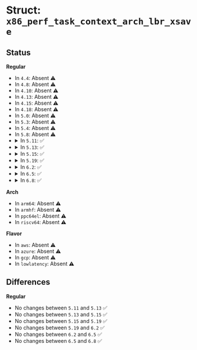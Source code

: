 # Struct: <code>x86_perf_task_context_arch_lbr_xsave</code>

## Status
<b>Regular</b>
<ul>
<li>
In <code>4.4</code>: Absent ⚠️
</li>
<li>
In <code>4.8</code>: Absent ⚠️
</li>
<li>
In <code>4.10</code>: Absent ⚠️
</li>
<li>
In <code>4.13</code>: Absent ⚠️
</li>
<li>
In <code>4.15</code>: Absent ⚠️
</li>
<li>
In <code>4.18</code>: Absent ⚠️
</li>
<li>
In <code>5.0</code>: Absent ⚠️
</li>
<li>
In <code>5.3</code>: Absent ⚠️
</li>
<li>
In <code>5.4</code>: Absent ⚠️
</li>
<li>
In <code>5.8</code>: Absent ⚠️
</li>
<li>
<details>
<summary>In <code>5.11</code>: ✅</summary>

```c
struct x86_perf_task_context_arch_lbr_xsave {
    struct x86_perf_task_context_opt opt;
    struct xregs_state xsave;
    struct fxregs_state i387;
    struct xstate_header header;
    struct arch_lbr_state lbr;
};
```
</details>
</li>
<li>
<details>
<summary>In <code>5.13</code>: ✅</summary>

```c
struct x86_perf_task_context_arch_lbr_xsave {
    struct x86_perf_task_context_opt opt;
    struct xregs_state xsave;
    struct fxregs_state i387;
    struct xstate_header header;
    struct arch_lbr_state lbr;
};
```
</details>
</li>
<li>
<details>
<summary>In <code>5.15</code>: ✅</summary>

```c
struct x86_perf_task_context_arch_lbr_xsave {
    struct x86_perf_task_context_opt opt;
    struct xregs_state xsave;
    struct fxregs_state i387;
    struct xstate_header header;
    struct arch_lbr_state lbr;
};
```
</details>
</li>
<li>
<details>
<summary>In <code>5.19</code>: ✅</summary>

```c
struct x86_perf_task_context_arch_lbr_xsave {
    struct x86_perf_task_context_opt opt;
    struct xregs_state xsave;
    struct fxregs_state i387;
    struct xstate_header header;
    struct arch_lbr_state lbr;
};
```
</details>
</li>
<li>
<details>
<summary>In <code>6.2</code>: ✅</summary>

```c
struct x86_perf_task_context_arch_lbr_xsave {
    struct x86_perf_task_context_opt opt;
    struct xregs_state xsave;
    struct fxregs_state i387;
    struct xstate_header header;
    struct arch_lbr_state lbr;
};
```
</details>
</li>
<li>
<details>
<summary>In <code>6.5</code>: ✅</summary>

```c
struct x86_perf_task_context_arch_lbr_xsave {
    struct x86_perf_task_context_opt opt;
    struct xregs_state xsave;
    struct fxregs_state i387;
    struct xstate_header header;
    struct arch_lbr_state lbr;
};
```
</details>
</li>
<li>
<details>
<summary>In <code>6.8</code>: ✅</summary>

```c
struct x86_perf_task_context_arch_lbr_xsave {
    struct x86_perf_task_context_opt opt;
    struct xregs_state xsave;
    struct fxregs_state i387;
    struct xstate_header header;
    struct arch_lbr_state lbr;
};
```
</details>
</li>
</ul>
<b>Arch</b>
<ul>
<li>
In <code>arm64</code>: Absent ⚠️
</li>
<li>
In <code>armhf</code>: Absent ⚠️
</li>
<li>
In <code>ppc64el</code>: Absent ⚠️
</li>
<li>
In <code>riscv64</code>: Absent ⚠️
</li>
</ul>
<b>Flavor</b>
<ul>
<li>
In <code>aws</code>: Absent ⚠️
</li>
<li>
In <code>azure</code>: Absent ⚠️
</li>
<li>
In <code>gcp</code>: Absent ⚠️
</li>
<li>
In <code>lowlatency</code>: Absent ⚠️
</li>
</ul>

## Differences
<b>Regular</b>
<ul>
<li>
No changes between <code>5.11</code> and <code>5.13</code> ✅
</li>
<li>
No changes between <code>5.13</code> and <code>5.15</code> ✅
</li>
<li>
No changes between <code>5.15</code> and <code>5.19</code> ✅
</li>
<li>
No changes between <code>5.19</code> and <code>6.2</code> ✅
</li>
<li>
No changes between <code>6.2</code> and <code>6.5</code> ✅
</li>
<li>
No changes between <code>6.5</code> and <code>6.8</code> ✅
</li>
</ul>
